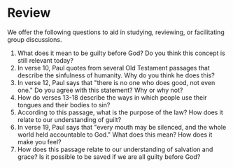# Review

We offer the following questions to aid in studying, reviewing, or facilitating group discussions.

1. What does it mean to be guilty before God? Do you think this concept is still relevant today?
2. In verse 10, Paul quotes from several Old Testament passages that describe the sinfulness of humanity. Why do you think he does this?
3. In verse 12, Paul says that "there is no one who does good, not even one." Do you agree with this statement? Why or why not?
4. How do verses 13-18 describe the ways in which people use their tongues and their bodies to sin?
5. According to this passage, what is the purpose of the law? How does it relate to our understanding of guilt?
6. In verse 19, Paul says that "every mouth may be silenced, and the whole world held accountable to God." What does this mean? How does it make you feel?
7. How does this passage relate to our understanding of salvation and grace? Is it possible to be saved if we are all guilty before God?